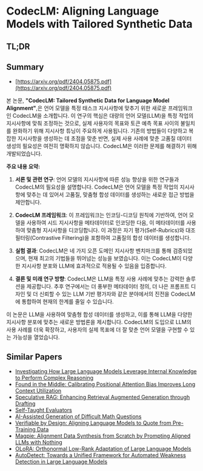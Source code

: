 # CodecLM: Aligning Language Models with Tailored Synthetic Data
## TL;DR
## Summary
- [https://arxiv.org/pdf/2404.05875.pdf](https://arxiv.org/pdf/2404.05875.pdf)

본 논문, **"CodecLM: Tailored Synthetic Data for Language Model Alignment"**,은 언어 모델을 특정 태스크 지시사항에 맞추기 위한 새로운 프레임워크인 CodecLM을 소개합니다. 이 연구의 핵심은 대량의 언어 모델(LLM)을 특정 작업의 지시사항에 맞춰 조정하는 것으로, 실제 사용자의 목표와 토큰 예측 목표 사이의 불일치를 완화하기 위해 지시사항 튜닝이 주요하게 사용됩니다. 기존의 방법들이 다양하고 복잡한 지시사항을 생성하는 데 초점을 맞춘 반면, 실제 사용 사례에 맞춘 고품질 데이터 생성의 필요성은 여전히 명확하지 않습니다. CodecLM은 이러한 문제를 해결하기 위해 개발되었습니다.

**주요 내용 요약:**

1. **서론 및 관련 연구**: 언어 모델의 지시사항에 따른 성능 향상을 위한 연구들과 CodecLM의 필요성을 설명합니다. CodecLM은 언어 모델을 특정 작업의 지시사항에 맞추는 데 있어서 고품질, 맞춤형 합성 데이터를 생성하는 새로운 접근 방법을 제안합니다.

2. **CodecLM 프레임워크**: 이 프레임워크는 인코딩-디코딩 원칙에 기반하여, 언어 모델을 사용하여 시드 지시사항을 메타데이터로 인코딩한 다음, 이 메타데이터를 사용하여 맞춤형 지시사항을 디코딩합니다. 이 과정은 자기 평가(Self-Rubrics)와 대조 필터링(Contrastive Filtering)을 포함하여 고품질의 합성 데이터를 생성합니다.

3. **실험 결과**: CodecLM은 네 가지 오픈 도메인 지시사항 벤치마크를 통해 검증되었으며, 현재 최고의 기법들을 뛰어넘는 성능을 보였습니다. 이는 CodecLM이 다양한 지시사항 분포와 LLM에 효과적으로 적용될 수 있음을 입증합니다.

4. **결론 및 미래 연구 방향**: CodecLM은 LLM을 특정 사용 사례에 맞추는 강력한 솔루션을 제공합니다. 추후 연구에서는 더 풍부한 메타데이터 정의, 더 나은 프롬프트 디자인 및 더 신뢰할 수 있는 LLM 기반 평가자와 같은 분야에서의 진전을 CodecLM에 통합하여 현재의 한계를 줄일 수 있습니다.

이 논문은 LLM을 사용하여 맞춤형 합성 데이터를 생성하고, 이를 통해 LLM을 다양한 지시사항 분포에 맞추는 새로운 방법론을 제시합니다. CodecLM의 도입으로 LLM의 사용 사례를 더욱 확장하고, 사용자의 실제 목표에 더 잘 맞춘 언어 모델을 구현할 수 있는 가능성을 열었습니다.

## Similar Papers
- [Investigating How Large Language Models Leverage Internal Knowledge to Perform Complex Reasoning](2406.19502.md)
- [Found in the Middle: Calibrating Positional Attention Bias Improves Long Context Utilization](2406.16008.md)
- [Speculative RAG: Enhancing Retrieval Augmented Generation through Drafting](2407.08223.md)
- [Self-Taught Evaluators](2408.02666.md)
- [AI-Assisted Generation of Difficult Math Questions](2407.21009.md)
- [Verifiable by Design: Aligning Language Models to Quote from Pre-Training Data](2404.03862.md)
- [Magpie: Alignment Data Synthesis from Scratch by Prompting Aligned LLMs with Nothing](2406.08464.md)
- [OLoRA: Orthonormal Low-Rank Adaptation of Large Language Models](2406.01775.md)
- [AutoDetect: Towards a Unified Framework for Automated Weakness Detection in Large Language Models](2406.16714.md)
